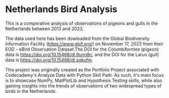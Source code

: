 # Netherlands Bird Analysis

This is a comperative analysis of observations of pigeons and gulls in the Netherlands between 2013 and 2023.

The data used here has been dowloaded from the Global Biodiversity Information Facility (https://www.gbif.org/) on November 17, 2023 from their EOD - eBird Observation Dataset.The DOI for the Columbiformes (pigeon) data is https://doi.org/10.15468/dl.9unn8n, and the DOI for the Larus (gull) data is https://doi.org/10.15468/dl.sqkufm.

This project was originally created as the Portfolio Project associated with Codecademy's Analyze Data with Python Skill Path. As such, it's main focus is to showcase NumPy, MatPlotLib and Hypothesis Testing skills, while also gaining insights into the trends of observations of two widespread types of birds in the Netherlands.
